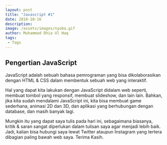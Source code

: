 ```yaml
---
layout: post
title: "Javascript #1"
date: 2018-10-16
description: 
image: /assets/images/nyoba.gif
author: Muhammad Dhia Ul Haq
tags:
 - Tags
---
```

## Pengertian JavaScript

JavaScript adalah sebuah bahasa pemrograman yang bisa dikolaborasikan dengan HTML & CSS dalam membentuk sebuah web yang interaktif. 

Hal yang dapat kita lakukan dengan JavaScript didalam web seperti, membuat tombol yang responsif, membuat slideshow, dan lain lain. Bahkan, jika kita sudah mendalami JavaScript ini, kita bisa membuat game sederhana, animasi 2D dan 3D, dan aplikasi yang berhubungan dengan database, dan masih banyak lagi.

Mungkin itu yang dapat saya tulis pada hari ini, sebagaimana biasanya, kritik & saran sangat diperlukan dalam tulisan saya agar menjadi lebih baik. Jadi, kalian bisa hubungi saya lewat Twitter ataupun Instagram yang tertera dibagian paling bawah web saya. Terima Kasih.